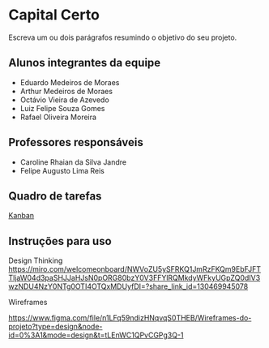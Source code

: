 # Capital Certo
Escreva um ou dois parágrafos resumindo o objetivo do seu projeto.

## Alunos integrantes da equipe

* Eduardo Medeiros de Moraes
* Arthur Medeiros de Moraes
* Octávio Vieira de Azevedo
* Luiz Felipe Souza Gomes 
* Rafael Oliveira Moreira

## Professores responsáveis

* Caroline Rhaian da Silva Jandre
* Felipe Augusto Lima Reis

## Quadro de tarefas
[Kanban](https://github.com/orgs/ICEI-PUCMinas-PSG-SI-TI/projects/36)

## Instruções para uso
Design Thinking
https://miro.com/welcomeonboard/NWVoZU5ySFRKQ1JmRzFKQm9EbFJFTTljaW04d3paSHJJaHJsN0pORG80bzY0V3FFYlRQMkdyWFkyUGpZQ0dIV3wzNDU4NzY0NTg0OTI4OTQxMDUyfDI=?share_link_id=130469945078

Wireframes

https://www.figma.com/file/n1LFq59ndizHNqvqS0THEB/Wireframes-do-projeto?type=design&node-id=0%3A1&mode=design&t=tLEnWC1QPvCGPg3Q-1



